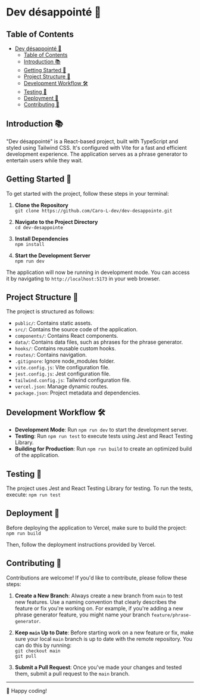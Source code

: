 # Dev désappointé 🚀

## Table of Contents

- [Dev désappointé 🚀](#dev-désappointé-)
  - [Table of Contents](#table-of-contents)
  - [Introduction 📚](#introduction-)
  - [Getting Started 🚀](#getting-started-)
  - [Project Structure 📁](#project-structure-)
  - [Development Workflow 🛠️](#development-workflow-️)
  - [Testing 🧪](#testing-)
  - [Deployment 🚀](#deployment-)
  - [Contributing 🤝](#contributing-)

## Introduction 📚

"Dev désappointé" is a React-based project, built with TypeScript and styled using Tailwind CSS. It's configured with Vite for a fast and efficient development experience. The application serves as a phrase generator to entertain users while they wait.

## Getting Started 🚀

To get started with the project, follow these steps in your terminal:

1. **Clone the Repository**  
   `git clone https://github.com/Caro-L-dev/dev-desappointe.git`

2. **Navigate to the Project Directory**  
   `cd dev-desappointe`

3. **Install Dependencies**  
   `npm install`

4. **Start the Development Server**  
   `npm run dev`

The application will now be running in development mode. You can access it by navigating to `http://localhost:5173` in your web browser.

## Project Structure 📁

The project is structured as follows:

- `public/`: Contains static assets.
- `src/`: Contains the source code of the application.
- `components/`: Contains React components.
- `data/`: Contains data files, such as phrases for the phrase generator.
- `hooks/`: Contains reusable custom hooks.
- `routes/`: Contains navigation.
- `.gitignore`: Ignore node_modules folder.
- `vite.config.js`: Vite configuration file.
- `jest.config.js`: Jest configuration file.
- `tailwind.config.js`: Tailwind configuration file.
- `vercel.json`: Manage dynamic routes.
- `package.json`: Project metadata and dependencies.

## Development Workflow 🛠️

- **Development Mode**: Run `npm run dev` to start the development server.
- **Testing**: Run `npm run test` to execute tests using Jest and React Testing Library.
- **Building for Production**: Run `npm run build` to create an optimized build of the application.

## Testing 🧪

The project uses Jest and React Testing Library for testing. To run the tests, execute:
`npm run test`

## Deployment 🚀

Before deploying the application to Vercel, make sure to build the project:  
`npm run build`

Then, follow the deployment instructions provided by Vercel.

## Contributing 🤝

Contributions are welcome! If you'd like to contribute, please follow these steps:

1. **Create a New Branch**: Always create a new branch from `main` to test new features. Use a naming convention that clearly describes the feature or fix you're working on. For example, if you're adding a new phrase generator feature, you might name your branch `feature/phrase-generator`.

2. **Keep `main` Up to Date**: Before starting work on a new feature or fix, make sure your local `main` branch is up to date with the remote repository. You can do this by running:  
   `git checkout main`  
   `git pull`

3. **Submit a Pull Request**: Once you've made your changes and tested them, submit a pull request to the `main` branch.

---

🚀 Happy coding!
